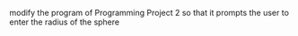 modify the program of Programming Project 2 so that it prompts the user to enter the radius of the sphere